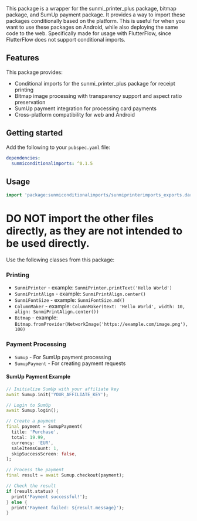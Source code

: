 <!--
This README describes the package. If you publish this package to pub.dev,
this README's contents appear on the landing page for your package.

For information about how to write a good package README, see the guide for
[writing package pages](https://dart.dev/tools/pub/writing-package-pages).

For general information about developing packages, see the Dart guide for
[creating packages](https://dart.dev/guides/libraries/create-packages)
and the Flutter guide for
[developing packages and plugins](https://flutter.dev/to/develop-packages).
-->

This package is a wrapper for the sunmi_printer_plus package, bitmap package, and SumUp payment package. It provides a way to import these packages conditionally based on the platform. This is useful for when you want to use these packages on Android, while also deploying the same code to the web. Specifically made for usage with FlutterFlow, since FlutterFlow does not support conditional imports.

## Features

This package provides:

* Conditional imports for the sunmi_printer_plus package for receipt printing
* Bitmap image processing with transparency support and aspect ratio preservation
* SumUp payment integration for processing card payments
* Cross-platform compatibility for web and Android

## Getting started

Add the following to your `pubspec.yaml` file:

```yaml
dependencies:
  sunmiconditionalimports: ^0.1.5
```

## Usage

```dart
import 'package:sunmiconditionalimports/sunmiprinterimports_exports.dart';
```

# DO NOT import the other files directly, as they are not intended to be used directly.


Use the following classes from this package:

### Printing

- `SunmiPrinter` - example: `SunmiPrinter.printText('Hello World')`
- `SunmiPrintAlign` - example: `SunmiPrintAlign.center()`
- `SunmiFontSize` - example: `SunmiFontSize.md()`
- `ColumnMaker` - example: `ColumnMaker(text: 'Hello World', width: 10, align: SunmiPrintAlign.center())`
- `Bitmap` - example: `Bitmap.fromProvider(NetworkImage('https://example.com/image.png'), 100)`

### Payment Processing

- `Sumup` - For SumUp payment processing
- `SumupPayment` - For creating payment requests

#### SumUp Payment Example

```dart
// Initialize SumUp with your affiliate key
await Sumup.init('YOUR_AFFILIATE_KEY');

// Login to SumUp
await Sumup.login();

// Create a payment
final payment = SumupPayment(
  title: 'Purchase',
  total: 19.99,
  currency: 'EUR',
  saleItemsCount: 1,
  skipSuccessScreen: false,
);

// Process the payment
final result = await Sumup.checkout(payment);

// Check the result
if (result.status) {
  print('Payment successful!');
} else {
  print('Payment failed: ${result.message}');
}
```
